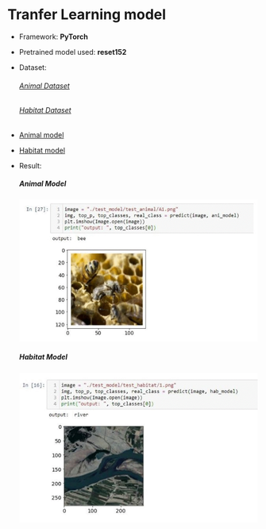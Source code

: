# Tranfer Learning model

* Framework: <b>PyTorch</b>

* Pretrained model used: <b>reset152</b>

* Dataset:
  
  ###### [Animal Dataset](https://drive.google.com/drive/folders/1Zopuun6bWqdqr5d8n92Eg8zOw7XyUUAz?usp=sharing)
  ###### [Habitat Dataset](https://drive.google.com/drive/folders/1F4F8jhgM2Ykh3fbH6BJnBu9WFrL24ehu?usp=sharing)
  
* [Animal model](https://drive.google.com/open?id=1-2-g4Bocazxn3WkQuGoeYoXWHJ8_Phl6)
* [Habitat model](https://drive.google.com/open?id=1EMu3_NqJhj-W-EHSyc6bRbTnnnWUzUGA) 
  
  
* Result: 
  
  ##### Animal Model
  <img src="https://github.com/SameerK16/TL_pytorch/blob/main/Transfer%20Learning%20Models/results/animal_output.gif">
  
  ##### Habitat Model
  <img src="https://github.com/SameerK16/TL_pytorch/blob/main/Transfer%20Learning%20Models/results/habitat_output.gif">
 
  
